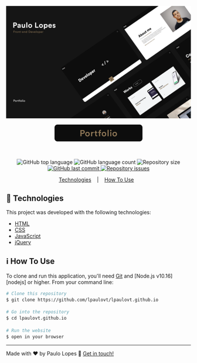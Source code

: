 
<img alt="Portfolio wallpaper" src=".github/portfolio.png">
<p align="center">
  <a href="https://lpaulovt.github.io/" target="_blank">
    <img alt="Portfolio" src=".github/portfolio-btn.png">
  </a>
</p>
<br>
<p align="center">
  <img alt="GitHub top language" src="https://img.shields.io/github/languages/top/lpaulovt/lpaulovt.github.io.svg">
  
  <img alt="GitHub language count" src="https://img.shields.io/github/languages/count/lpaulovt/lpaulovt.github.io.svg">
  
  <img alt="Repository size" src="https://img.shields.io/github/repo-size/lpaulovt/lpaulovt.github.io.svg">

  <a href="https://github.com/lpaulovt/lpaulovt.github.io/commits/master">
    <img alt="GitHub last commit" src="https://img.shields.io/github/last-commit/lpaulovt/lpaulovt.github.io.svg">
  </a>
  
  <a href="https://github.com/lpaulovt/lpaulovt.github.io/issues">
    <img alt="Repository issues" src="https://img.shields.io/github/issues/lpaulovt/lpaulovt.github.io.svg">
  </a>
</p>

<p align="center">
  <a href="#rocket-technologies">Technologies</a>&nbsp;&nbsp;&nbsp; |&nbsp;&nbsp;&nbsp;
  <a href="#information_source-how-to-use">How To Use</a>&nbsp;&nbsp;&nbsp;
</p>

## :rocket: Technologies

This project was developed with the following technologies:

-  [HTML]()
-  [CSS]()
-  [JavaScript]()
-  [jQuery](https://jquery.com/)

## :information_source: How To Use

To clone and run this application, you'll need [Git](https://git-scm.com) and [Node.js v10.16][nodejs] or higher. From your command line:

```bash
# Clone this repository
$ git clone https://github.com/lpaulovt/lpaulovt.github.io

# Go into the repository
$ cd lpaulovt.github.io

# Run the website
$ open in your browser
```
---

Made with ❤ by Paulo Lopes :wave: [Get in touch!](https://www.linkedin.com/in/lpaulovt)
